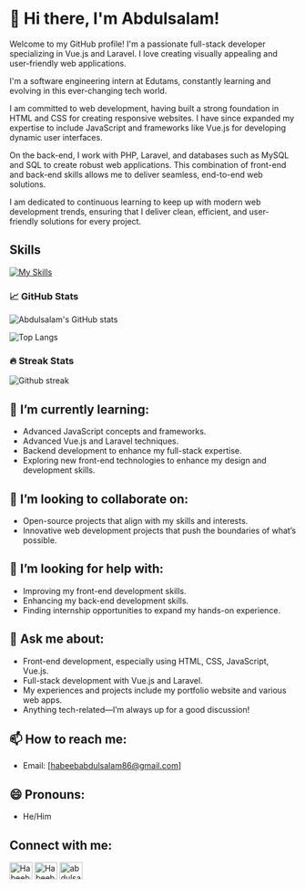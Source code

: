 # 👋 Hi there, I'm Abdulsalam! 
Welcome to my GitHub profile! I'm a passionate full-stack developer specializing in Vue.js and Laravel. I love creating visually appealing and user-friendly web applications.

I'm a software engineering intern at Edutams, constantly learning and evolving in this ever-changing tech world.

I am committed to web development, having built a strong foundation in HTML and CSS for creating responsive websites. I have since expanded my expertise to include JavaScript and frameworks like Vue.js for developing dynamic user interfaces.

On the back-end, I work with PHP, Laravel, and databases such as MySQL and SQL to create robust web applications. This combination of front-end and back-end skills allows me to deliver seamless, end-to-end web solutions.

I am dedicated to continuous learning to keep up with modern web development trends, ensuring that I deliver clean, efficient, and user-friendly solutions for every project.

## Skills
[![My Skills](https://skillicons.dev/icons?i=js,html,css,bootstrap,vue,php,laravel,stackoverflow,vite,postman,vscode,linkedin,git,github,figma&theme=dark)](https://skillicons.dev)

### 📈 GitHub Stats
![Abdulsalam's GitHub stats](https://github-readme-stats.vercel.app/api?username=SgtSlaughter1&show_icons=true&locale=en&count_private=true&theme=onedark)

![Top Langs](https://github-readme-stats.vercel.app/api/top-langs/?username=SgtSlaughter1&show_icons=true&locale=en&count_private=true&theme=onedark&layout=pie)

### 🔥 Streak Stats
![Github streak](https://github-readme-streak-stats.herokuapp.com/?user=SgtSlaughter1&theme=onedark)

## 🌱 I’m currently learning:
- Advanced JavaScript concepts and frameworks.
- Advanced Vue.js and Laravel techniques.
- Backend development to enhance my full-stack expertise.
- Exploring new front-end technologies to enhance my design and development skills.

## 👯 I’m looking to collaborate on:
- Open-source projects that align with my skills and interests.
- Innovative web development projects that push the boundaries of what’s possible.

## 🤔 I’m looking for help with:
- Improving my front-end development skills.
- Enhancing my back-end development skills.
- Finding internship opportunities to expand my hands-on experience.

## 💬 Ask me about:
- Front-end development, especially using HTML, CSS, JavaScript, Vue.js.
- Full-stack development with Vue.js and Laravel.
- My experiences and projects include my portfolio website and various web apps.
- Anything tech-related—I’m always up for a good discussion!

## 📫 How to reach me:
- Email: [habeebabdulsalam86@gmail.com]


## 😄 Pronouns:
- He/Him


## Connect with me:

<p align="left">
  
<a href="https://x.com/HabeebA31942702" target="blank"><img align="center" src="https://raw.githubusercontent.com/rahuldkjain/github-profile-readme-generator/master/src/images/icons/Social/twitter.svg" alt="Habeeb | Twitter" height="30" width="40" /></a>
<a href="https://www.linkedin.com/in/abdulsalam-habeeb-9909592a2" target="blank"><img align="center" src="https://raw.githubusercontent.com/rahuldkjain/github-profile-readme-generator/master/src/images/icons/Social/linked-in-alt.svg" alt="Habeeb-Abdulsalam | LinkedIn" height="30" width="40" /></a>
<a href="https://wa.me/2349076630104" target="blank"><img align="center" src="https://raw.githubusercontent.com/rahuldkjain/github-profile-readme-generator/master/src/images/icons/Social/whatsapp.svg" alt="abdulsalam | Instagram" height="30" width="40" /></a>
</p>

